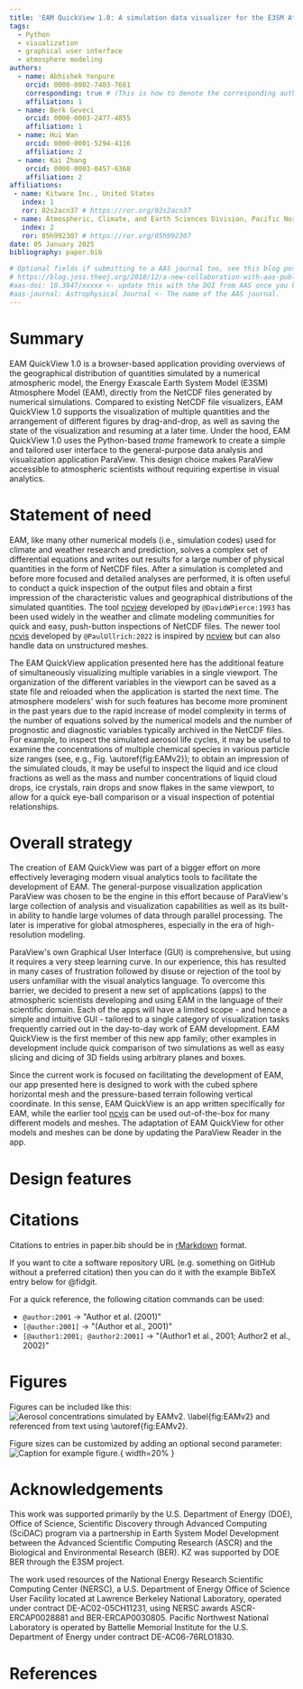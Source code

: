 ```yaml
---
title: 'EAM QuickView 1.0: A simulation data visualizer for the E3SM Atmosphere Model'
tags:
  - Python
  - visualization
  - graphical user interface
  - atmosphere modeling
authors:
  - name: Abhishek Yenpure
    orcid: 0000-0002-7403-7661
    corresponding: true # (This is how to denote the corresponding author)
    affiliation: 1
  - name: Berk Geveci
    orcid: 0000-0003-2477-4855
    affiliation: 1
  - name: Hui Wan
    orcid: 0000-0001-5294-4116
    affiliation: 2
  - name: Kai Zhang
    orcid: 0000-0003-0457-6368
    affiliation: 2
affiliations:
 - name: Kitware Inc., United States
   index: 1
   ror: 02s2acn37 # https://ror.org/02s2acn37
 - name: Atmospheric, Climate, and Earth Sciences Division, Pacific Northwest National Laboratory, United States
   index: 2
   ror: 05h992307 # https://ror.org/05h992307
date: 05 January 2025
bibliography: paper.bib

# Optional fields if submitting to a AAS journal too, see this blog post:
# https://blog.joss.theoj.org/2018/12/a-new-collaboration-with-aas-publishing
#aas-doi: 10.3847/xxxxx <- update this with the DOI from AAS once you know it.
#aas-journal: Astrophysical Journal <- The name of the AAS journal.
---
```


# Summary

EAM QuickView 1.0 is a browser-based application providing overviews of the geographical distribution of quantities simulated by a numerical atmospheric model, the Energy Exascale Earth System Model (E3SM) Atmosphere Model (EAM), directly from the NetCDF files generated by numerical simulations. Compared to existing NetCDF file visualizers, EAM QuickView 1.0 supports the visualization of multiple quantities and the arrangement of different figures by drag-and-drop, as well as saving the state of the visualization and resuming at a later time. Under the hood, EAM QuickView 1.0 uses the Python-based *trame* framework to create a simple and tailored user interface to the general-purpose data analysis and visualization application ParaView. This design choice makes ParaView accessible to atmospheric scientists without requiring expertise in visual analytics.

# Statement of need

EAM, like many other numerical models (i.e., simulation codes) used for climate and weather research and prediction, solves a complex set of differential equations and writes out results for a large number of physical quantities in the form of NetCDF files. After a simulation is completed and before more focused and detailed analyses are performed, it is often useful to conduct a quick inspection of the output files and obtain a first impression of the characteristic values and geographical distributions of the simulated quantities. The tool [ncview](https://cirrus.ucsd.edu/ncview/) developed by `@DavidWPierce:1993` has been used widely in the weather and climate modeling communities for quick and easy, push-button inspections of NetCDF files. The newer tool [ncvis](https://github.com/SEATStandards/ncvis) developed by `@PaulUllrich:2022` is inspired by [ncview](https://cirrus.ucsd.edu/ncview/) but can also handle data on unstructured meshes. 

The EAM QuickView application presented here has the additional feature of simultaneously visualizing multiple variables in a single viewport. The organization of the different variables in the viewport can be saved as a state file and reloaded when the application is started the next time. The atmosphere modelers' wish for such features has become more prominent in the past years due to the rapid increase of model complexity in terms of the number of equations solved by the numerical models and the number of prognostic and diagnostic variables typically archived in the NetCDF files. For example, to inspect the simulated aerosol life cycles, it may be useful to examine the concentrations of multiple chemical species in various particle size ranges (see, e.g., Fig. \autoref{fig:EAMv2}); to obtain an impression of the simulated clouds, it may be useful to inspect the liquid and ice cloud fractions as well as the mass and number concentrations of liquid cloud drops, ice crystals, rain drops and snow flakes in the same viewport, to allow for a quick eye-ball comparison or a visual inspection of potential relationships.

# Overall strategy

The creation of EAM QuickView was part of a bigger effort on more effectively leveraging modern visual analytics tools to facilitate the development of EAM. The general-purpose visualization application ParaView was chosen to be the engine in this effort because of ParaView's large collection of analysis and visualization capabilities as well as its built-in ability to handle large volumes of data through parallel processing. The later is imperative for global atmospheres, especially in the era of high-resolution modeling. 

ParaView's own Graphical User Interface (GUI) is comprehensive, but using it requires a very steep learning curve. In our experience, this has resulted in many cases of frustration followed by disuse or rejection of the tool by users unfamiliar with the visual analytics language. To overcome this barrier, we decided to present a new set of applications (apps) to the atmospheric scientists developing and using EAM in the language of their scientific domain. Each of the apps will have a limited scope - and hence a simple and intuitive GUI - tailored to a single category of visualization tasks frequently carried out in the day-to-day work of EAM development. EAM QuickView is the first member of this new app family; other examples in development include quick comparison of two simulations as well as easy slicing and dicing of 3D fields using arbitrary planes and boxes.

Since the current work is focused on facilitating the development of EAM, our app presented here is designed to work with the cubed sphere horizontal mesh and the pressure-based terrain following vertical coordinate. In this sense, EAM QuickView is an app written specifically for EAM, while the earlier tool [ncvis](https://github.com/SEATStandards/ncvis) can be used out-of-the-box for many different models and meshes. The adaptation of EAM QuickView for other models and meshes can be done by updating the ParaView Reader in the app.

# Design features



# Citations

Citations to entries in paper.bib should be in
[rMarkdown](http://rmarkdown.rstudio.com/authoring_bibliographies_and_citations.html)
format.

If you want to cite a software repository URL (e.g. something on GitHub without a preferred
citation) then you can do it with the example BibTeX entry below for @fidgit.

For a quick reference, the following citation commands can be used:
- `@author:2001`  ->  "Author et al. (2001)"
- `[@author:2001]` -> "(Author et al., 2001)"
- `[@author1:2001; @author2:2001]` -> "(Author1 et al., 2001; Author2 et al., 2002)"

# Figures

Figures can be included like this:
![Aerosol concentrations simulated by EAMv2. \label{fig:EAMv2}](images/fig_EAMv2_aerosols.png)
and referenced from text using \autoref{fig:EAMv2}.

Figure sizes can be customized by adding an optional second parameter:
![Caption for example figure.](figure.png){ width=20% }

# Acknowledgements

This work was supported primarily by the U.S. Department of Energy (DOE), Office of Science, Scientific Discovery through Advanced Computing (SciDAC) program via a partnership in Earth System Model Development between the Advanced Scientific Computing Research (ASCR) and the Biological and Environmental Research (BER). KZ was supported by DOE BER through the E3SM project.

The work used resources of the National Energy Research Scientific Computing Center (NERSC), a U.S. Department of Energy Office of Science User Facility located at Lawrence Berkeley National Laboratory, operated under contract DE-AC02-05CH11231, using NERSC awards ASCR-ERCAP0028881 and BER-ERCAP0030805. Pacific Northwest National Laboratory is operated by Battelle Memorial Institute for the U.S. Department of Energy under contract DE-AC06-76RLO1830.

# References

